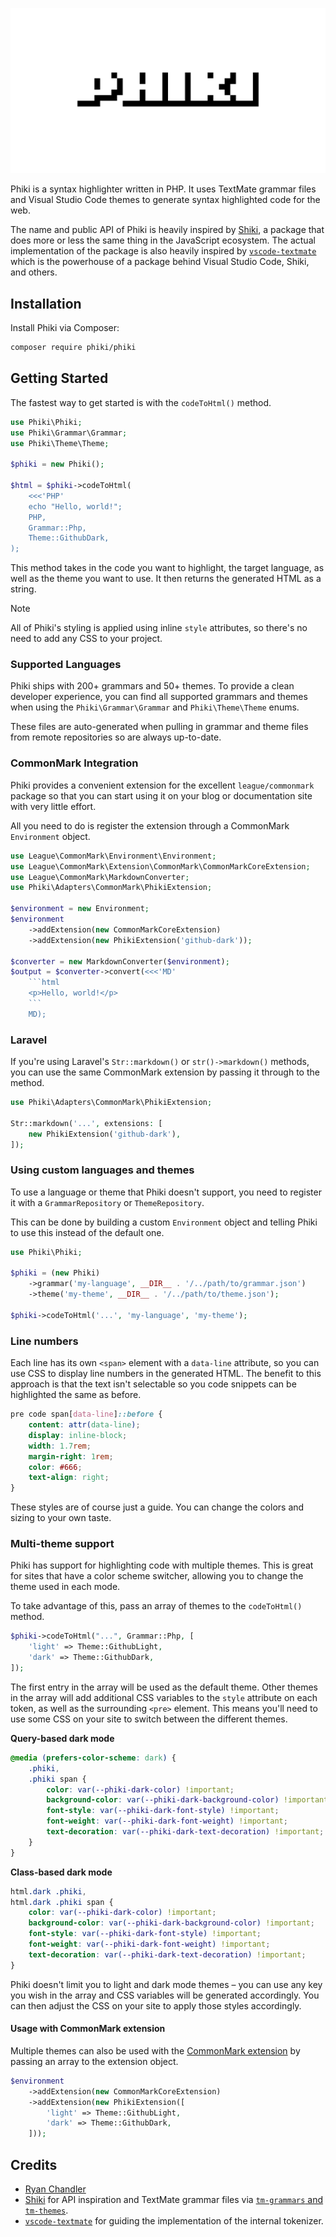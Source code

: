 ![Phiki](./art/banner.png)

Phiki is a syntax highlighter written in PHP. It uses TextMate grammar files and Visual Studio Code themes to generate syntax highlighted code for the web.

The name and public API of Phiki is heavily inspired by [Shiki](https://shiki.style/), a package that does more or less the same thing in the JavaScript ecosystem. The actual implementation of the package is also heavily inspired by [`vscode-textmate`](https://github.com/microsoft/vscode-textmate) which is the powerhouse of a package behind Visual Studio Code, Shiki, and others.

## Installation

Install Phiki via Composer:

```sh
composer require phiki/phiki
```

## Getting Started

The fastest way to get started is with the `codeToHtml()` method.

```php
use Phiki\Phiki;
use Phiki\Grammar\Grammar;
use Phiki\Theme\Theme;

$phiki = new Phiki();

$html = $phiki->codeToHtml(
    <<<'PHP'
    echo "Hello, world!";
    PHP,
    Grammar::Php,
    Theme::GithubDark,
);
```

This method takes in the code you want to highlight, the target language, as well as the theme you want to use. It then returns the generated HTML as a string. 

> [!NOTE]
> All of Phiki's styling is applied using inline `style` attributes, so there's no need to add any CSS to your project.

### Supported Languages

Phiki ships with 200+ grammars and 50+ themes. To provide a clean developer experience, you can find all supported grammars and themes when using the `Phiki\Grammar\Grammar` and `Phiki\Theme\Theme` enums.

These files are auto-generated when pulling in grammar and theme files from remote repositories so are always up-to-date.

### CommonMark Integration

Phiki provides a convenient extension for the excellent `league/commonmark` package so that you can start using it on your blog or documentation site with very little effort.

All you need to do is register the extension through a CommonMark `Environment` object.

```php
use League\CommonMark\Environment\Environment;
use League\CommonMark\Extension\CommonMark\CommonMarkCoreExtension;
use League\CommonMark\MarkdownConverter;
use Phiki\Adapters\CommonMark\PhikiExtension;

$environment = new Environment;
$environment
    ->addExtension(new CommonMarkCoreExtension)
    ->addExtension(new PhikiExtension('github-dark'));

$converter = new MarkdownConverter($environment);
$output = $converter->convert(<<<'MD'
    ```html
    <p>Hello, world!</p>
    ```
    MD);
```

### Laravel

If you're using Laravel's `Str::markdown()` or `str()->markdown()` methods, you can use the same CommonMark extension by passing it through to the method.

```php
use Phiki\Adapters\CommonMark\PhikiExtension;

Str::markdown('...', extensions: [
    new PhikiExtension('github-dark'),
]); 
```

### Using custom languages and themes

To use a language or theme that Phiki doesn't support, you need to register it with a `GrammarRepository` or `ThemeRepository`.

This can be done by building a custom `Environment` object and telling Phiki to use this instead of the default one.

```php
use Phiki\Phiki;

$phiki = (new Phiki)
    ->grammar('my-language', __DIR__ . '/../path/to/grammar.json')
    ->theme('my-theme', __DIR__ . '/../path/to/theme.json');

$phiki->codeToHtml('...', 'my-language', 'my-theme');
```

### Line numbers

Each line has its own `<span>` element with a `data-line` attribute, so you can use CSS to display line numbers in the generated HTML. The benefit to this approach is that the text isn't selectable so you code snippets can be highlighted the same as before.

```css
pre code span[data-line]::before {
    content: attr(data-line);
    display: inline-block;
    width: 1.7rem;
    margin-right: 1rem;
    color: #666;
    text-align: right;
}
```

These styles are of course just a guide. You can change the colors and sizing to your own taste.

### Multi-theme support

Phiki has support for highlighting code with multiple themes. This is great for sites that have a color scheme switcher, allowing you to change the theme used in each mode.

To take advantage of this, pass an array of themes to the `codeToHtml()` method.

```php
$phiki->codeToHtml("...", Grammar::Php, [
    'light' => Theme::GithubLight,
    'dark' => Theme::GithubDark,
]);
```

The first entry in the array will be used as the default theme. Other themes in the array will add additional CSS variables to the `style` attribute on each token, as well as the surrounding `<pre>` element. This means you'll need to use some CSS on your site to switch between the different themes.

**Query-based dark mode**

```css
@media (prefers-color-scheme: dark) {
    .phiki,
    .phiki span {
        color: var(--phiki-dark-color) !important;
        background-color: var(--phiki-dark-background-color) !important;
        font-style: var(--phiki-dark-font-style) !important;
        font-weight: var(--phiki-dark-font-weight) !important;
        text-decoration: var(--phiki-dark-text-decoration) !important;
    }
}
```

**Class-based dark mode**

```css
html.dark .phiki,
html.dark .phiki span {
    color: var(--phiki-dark-color) !important;
    background-color: var(--phiki-dark-background-color) !important;
    font-style: var(--phiki-dark-font-style) !important;
    font-weight: var(--phiki-dark-font-weight) !important;
    text-decoration: var(--phiki-dark-text-decoration) !important;
}
```

Phiki doesn't limit you to light and dark mode themes – you can use any key you wish in the array and CSS variables will be generated accordingly. You can then adjust the CSS on your site to apply those styles accordingly.

#### Usage with CommonMark extension

Multiple themes can also be used with the [CommonMark extension](#commonmark-integration) by passing an array to the extension object.

```php
$environment
    ->addExtension(new CommonMarkCoreExtension)
    ->addExtension(new PhikiExtension([
        'light' => Theme::GithubLight,
        'dark' => Theme::GithubDark,
    ]));
```

## Credits

* [Ryan Chandler](https://github.com/ryangjchandler)
* [Shiki](https://shiki.style/) for API inspiration and TextMate grammar files via [`tm-grammars` and `tm-themes`](https://github.com/shikijs/textmate-grammars-themes).
* [`vscode-textmate`](https://github.com/microsoft/vscode-textmate) for guiding the implementation of the internal tokenizer.
